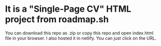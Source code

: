 # It is a "Single-Page CV" HTML project from roadmap.sh
You can download this repo as .zip or copy this repo and open index.html file in your browser. I also hosted it in netlify. You can just click on the URL.
